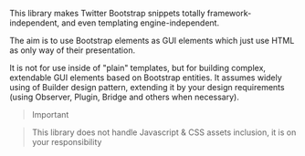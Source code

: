 This library makes Twitter Bootstrap snippets totally framework-independent, and even templating engine-independent.

The aim is to use Bootstrap elements as GUI elements which just use HTML as only way of their presentation.

It is not for use inside of "plain" templates, but for building complex, extendable GUI elements based on Bootstrap entities.
It assumes widely using of Builder design pattern, extending it by your design requirements (using Observer, Plugin, Bridge and others when necessary).

> Important

> This library does not handle Javascript & CSS assets inclusion, it is on your responsibility

